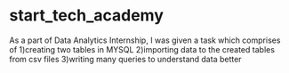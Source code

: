 # start_tech_academy
As a part of Data Analytics Internship, I was given a task which comprises of 
1)creating two tables in MYSQL 
2)importing data to the created tables from csv files
3)writing many queries to understand data better
